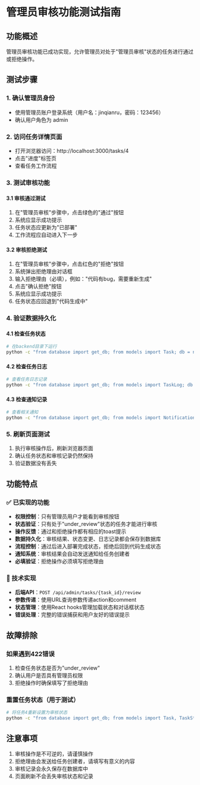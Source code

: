 # 管理员审核功能测试指南

## 功能概述
管理员审核功能已成功实现，允许管理员对处于"管理员审核"状态的任务进行通过或拒绝操作。

## 测试步骤

### 1. 确认管理员身份
- 使用管理员账户登录系统（用户名：jinqianru，密码：123456）
- 确认用户角色为 admin

### 2. 访问任务详情页面
- 打开浏览器访问：http://localhost:3000/tasks/4
- 点击"进度"标签页
- 查看任务工作流程

### 3. 测试审核功能

#### 3.1 审核通过测试
1. 在"管理员审核"步骤中，点击绿色的"通过"按钮
2. 系统应显示成功提示
3. 任务状态应更新为"已部署"
4. 工作流程应自动进入下一步

#### 3.2 审核拒绝测试
1. 在"管理员审核"步骤中，点击红色的"拒绝"按钮
2. 系统弹出拒绝理由对话框
3. 输入拒绝理由（必填），例如："代码有bug，需要重新生成"
4. 点击"确认拒绝"按钮
5. 系统应显示成功提示
6. 任务状态应回退到"代码生成中"

### 4. 验证数据持久化

#### 4.1 检查任务状态
```bash
# 在backend目录下运行
python -c "from database import get_db; from models import Task; db = next(get_db()); task = db.query(Task).filter(Task.id == 4).first(); print(f'Task {task.id}: status={task.status.value}, admin_comment={task.admin_comment}')"
```

#### 4.2 检查任务日志
```bash
# 查看任务日志记录
python -c "from database import get_db; from models import TaskLog; db = next(get_db()); logs = db.query(TaskLog).filter(TaskLog.task_id == 4).order_by(TaskLog.created_at.desc()).limit(3).all(); [print(f'{log.created_at}: {log.message}') for log in logs]"
```

#### 4.3 检查通知记录
```bash
# 查看相关通知
python -c "from database import get_db; from models import Notification; db = next(get_db()); notifications = db.query(Notification).filter(Notification.task_id == 4).order_by(Notification.created_at.desc()).limit(2).all(); [print(f'{n.title}: {n.content}') for n in notifications]"
```

### 5. 刷新页面测试
1. 执行审核操作后，刷新浏览器页面
2. 确认任务状态和审核记录仍然保持
3. 验证数据没有丢失

## 功能特点

### ✅ 已实现的功能
- **权限控制**：只有管理员用户才能看到审核按钮
- **状态验证**：只有处于"under_review"状态的任务才能进行审核
- **操作反馈**：通过和拒绝操作都有相应的toast提示
- **数据持久化**：审核结果、状态变更、日志记录都会保存到数据库
- **流程控制**：通过后进入部署完成状态，拒绝后回到代码生成状态
- **通知系统**：审核结果会自动发送通知给任务创建者
- **必填验证**：拒绝操作必须填写拒绝理由

### 🔧 技术实现
- **后端API**：`POST /api/admin/tasks/{task_id}/review`
- **参数传递**：使用URL查询参数传递action和comment
- **状态管理**：使用React hooks管理加载状态和对话框状态
- **错误处理**：完整的错误捕获和用户友好的错误提示

## 故障排除

### 如果遇到422错误
1. 检查任务状态是否为"under_review"
2. 确认用户是否具有管理员权限
3. 拒绝操作时确保填写了拒绝理由

### 重置任务状态（用于测试）
```bash
# 将任务4重新设置为审核状态
python -c "from database import get_db; from models import Task, TaskStatus; db = next(get_db()); task = db.query(Task).filter(Task.id == 4).first(); task.status = TaskStatus.UNDER_REVIEW; db.commit(); print('Task status reset to under_review')"
```

## 注意事项
1. 审核操作是不可逆的，请谨慎操作
2. 拒绝理由会发送给任务创建者，请填写有意义的内容
3. 审核记录会永久保存在数据库中
4. 页面刷新不会丢失审核状态和记录